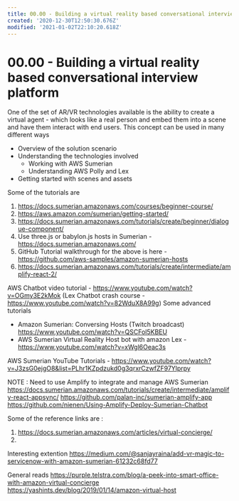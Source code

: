 ```yaml
---
title: 00.00 - Building a virtual reality based conversational interview platform
created: '2020-12-30T12:50:30.676Z'
modified: '2021-01-02T22:10:20.618Z'
---
```


# 00.00 - Building a virtual reality based conversational interview platform

One of the set of AR/VR technologies available is the ability to create a virtual agent - which looks like a real person and embed them into a scene and have them interact with end users. This concept can be used in many different ways

* Overview of the solution scenario
* Understanding the technologies involved
  * Working with AWS Sumerian
  * Understanding AWS Polly and Lex
* Getting started with scenes and assets



Some of the tutorials are
1. https://docs.sumerian.amazonaws.com/courses/beginner-course/
2. https://aws.amazon.com/sumerian/getting-started/
3. https://docs.sumerian.amazonaws.com/tutorials/create/beginner/dialogue-component/
4. Use three.js or babylon.js hosts in Sumerian - https://docs.sumerian.amazonaws.com/
5. GitHub Tutorial walkthrough for the above is here - https://github.com/aws-samples/amazon-sumerian-hosts
6. https://docs.sumerian.amazonaws.com/tutorials/create/intermediate/amplify-react-2/

AWS Chatbot video tutorial - https://www.youtube.com/watch?v=OGmy3E2kMok
(Lex Chatbot crash course - https://www.youtube.com/watch?v=82WduX8A99g)
Some advanced tutorials
- Amazon Sumerian: Conversing Hosts (Twitch broadcast) https://www.youtube.com/watch?v=QSCFol5KBEU
- AWS Sumerian Virtual Reality Host bot with amazon Lex - https://www.youtube.com/watch?v=xWgl6Oeac3s

AWS Sumerian YouTube Tutorials - https://www.youtube.com/watch?v=J3zsG0ejgO8&list=PLhr1KZpdzukd0g3qrxrCzwfZF97Ylprpy

NOTE : Need to use Amplify to integrate and manage AWS Sumerian
https://docs.sumerian.amazonaws.com/tutorials/create/intermediate/amplify-react-appsync/
https://github.com/palan-inc/sumerian-amplify-app
https://github.com/nienen/Using-Amplify-Deploy-Sumerian-Chatbot



Some of the reference links are :
1. https://docs.sumerian.amazonaws.com/articles/virtual-concierge/
2. 

Interesting extention
https://medium.com/@sanjayraina/add-vr-magic-to-servicenow-with-amazon-sumerian-61232c68fd77

General reads
https://purple.telstra.com/blog/a-peek-into-smart-office-with-amazon-virtual-concierge
https://yashints.dev/blog/2019/01/14/amazon-virtual-host

